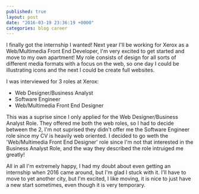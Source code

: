 ```yaml
---
published: true
layout: post
date: "2016-03-19 23:36:19 +0000"
categories: blog career
---
```



I finally got the internship I wanted! Next year I'll be working for Xerox as a Web/Multimedia Front End Developer, I'm very excited to get started and move to my own apartment! My role consists of design for all sorts of different media formats with a focus on the web, so one day I could be illustrating icons and the next I could be create full websites.

I was interviewed for 3 roles at Xerox:
- Web Designer/Business Analyst
- Software Engineer
- Web/Multimedia Front End Designer

This was a suprise since I only applied for the Web Designer/Business Analyst Role. They offered me both the web roles, so I had to decide between the 2, I'm not suprised they didn't offer me the Software Engineer role since my CV is heavily web oriented. I decided to go weth the 'Web/Multimedia Front End Designer' role since I'm not that interested in the Business Analyst Role, and the way they described the role intruiged me greatly!

All in all I'm extremely happy, I had my doubt about even getting an internship when 2016 came around, but I'm glad I stuck with it. I'll have to move to yet another city, but I'm excited, I like moving, it is nice to just have a new start sometimes, even though it is very temporary.
